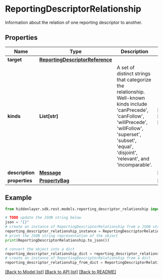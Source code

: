 # ReportingDescriptorRelationship

Information about the relation of one reporting descriptor to another.

## Properties

Name | Type | Description | Notes
------------ | ------------- | ------------- | -------------
**target** | [**ReportingDescriptorReference**](ReportingDescriptorReference.md) |  | 
**kinds** | **List[str]** | A set of distinct strings that categorize the relationship. Well-known kinds include &#39;canPrecede&#39;, &#39;canFollow&#39;, &#39;willPrecede&#39;, &#39;willFollow&#39;, &#39;superset&#39;, &#39;subset&#39;, &#39;equal&#39;, &#39;disjoint&#39;, &#39;relevant&#39;, and &#39;incomparable&#39;. | [optional] [default to ["relevant"]]
**description** | [**Message**](Message.md) |  | [optional] 
**properties** | [**PropertyBag**](PropertyBag.md) |  | [optional] 

## Example

```python
from hiddenlayer.sdk.rest.models.reporting_descriptor_relationship import ReportingDescriptorRelationship

# TODO update the JSON string below
json = "{}"
# create an instance of ReportingDescriptorRelationship from a JSON string
reporting_descriptor_relationship_instance = ReportingDescriptorRelationship.from_json(json)
# print the JSON string representation of the object
print(ReportingDescriptorRelationship.to_json())

# convert the object into a dict
reporting_descriptor_relationship_dict = reporting_descriptor_relationship_instance.to_dict()
# create an instance of ReportingDescriptorRelationship from a dict
reporting_descriptor_relationship_from_dict = ReportingDescriptorRelationship.from_dict(reporting_descriptor_relationship_dict)
```
[[Back to Model list]](../README.md#documentation-for-models) [[Back to API list]](../README.md#documentation-for-api-endpoints) [[Back to README]](../README.md)


